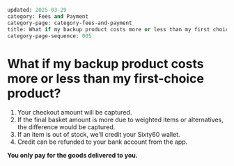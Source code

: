 ```meta
updated: 2025-03-29
category: Fees and Payment
category-page: category-fees-and-payment
title: What if my backup product costs more or less than my first choice?
category-page-sequence: 005
```

# What if my backup product costs more or less than my first-choice product? 

1. Your checkout amount will be captured.​ 
2. If the final basket amount is more due to weighted items or alternatives, the difference would be captured.​ 
3. If an item is out of stock, we'll credit your Sixty60 wallet. 
4. Credit can be refunded to your bank account from the app.​ 

**You only pay for the goods delivered to you.** 
